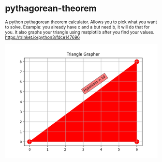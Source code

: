 # pythagorean-theorem
A python pythagorean theorem calculator. Allows you to pick what you want to solve. Example: you already have c and a but need b, it will do that for you.
It also graphs your triangle using matplotlib after you find your values.
https://trinket.io/python3/fdce147696


![alt text](https://github.com/haydenhem/pythagorean-theorem/blob/main/trinket_plot.png?raw=true)
